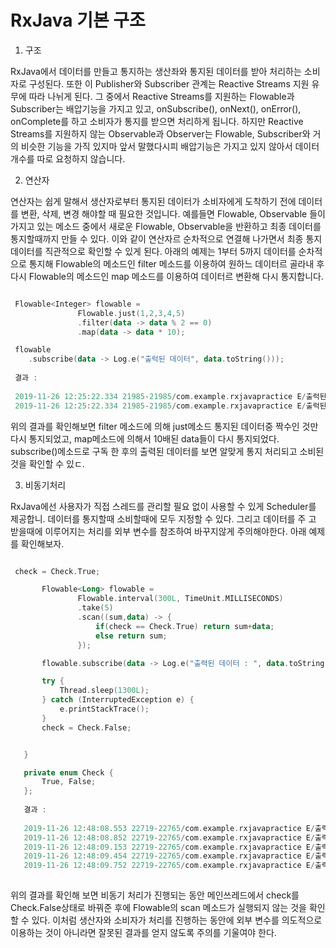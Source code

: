 # RxJava 기본 구조


1. 구조 


 RxJava에서 데이터를 만들고 통지하는 생산좌와 통지된 데이터를 받아 처리하는 소비자로 구성된다. 또한 이 Publisher와 Subscriber 관계는 Reactive Streams 
 지원 유무에 따라 나뉘게 된다. 그 중에서 Reactive Streams를 지원하는 Flowable과 Subscriber는 배압기능을 가지고 있고, onSubscribe(), onNext(), 
 onError(), onComplete를 하고 소비자가 통지를 받으면 처리하게 됩니다. 
 하지만 Reactive Streams를 지원하지 않는 Observable과 Observer는 Flowable, Subscriber와 거의 비슷한 기능을 가직 있지마 앞서 말했다시피 배압기능은 
 가지고 있지 않아서 데이터 개수를 따로 요청하지 않습니다.
 
 
2. 연산자


 연산자는 쉽게 말해서 생산자로부터 통지된 데이터가 소비자에게 도착하기 전에 데이터를 변환, 삭제, 변경 해야할 때 필요한 것입니다. 예를들면 Flowable, 
 Observable 들이 가지고 있는 메소드 중에서 새로운 Flowable, Observable을 반환하고 최종 데이터를 통지할때까지 만들 수 있다. 이와 같이 연산자르 순차적으로 
 연결해 나가면서 최종 통지 데이터를 직관적으로 확인할 수 있게 된다. 아래의 예제는 1부터 5까지 데이터를 순차적으로 통지해 Flowable의 메소드인 filter 메소드를 
 이용하여 원하느 데이터르 골라내 후 다시 Flowable의 메소드인 map 메소드를 이용하여 데이터르 변환해 다시 통지합니다.
 
 
 ```kotlin
 
  Flowable<Integer> flowable =
                Flowable.just(1,2,3,4,5)
                .filter(data -> data % 2 == 0)
                .map(data -> data * 10);

  flowable
     .subscribe(data -> Log.e("출럭된 데이터", data.toString()));
     
  결과 :   
  
  2019-11-26 12:25:22.334 21985-21985/com.example.rxjavapractice E/출럭된 데이터: 20
  2019-11-26 12:25:22.334 21985-21985/com.example.rxjavapractice E/출럭된 데이터: 40
 
 ```
 
 위의 결과를 확인해보면 filter 메소드에 의해 just메소드 통지된 데이터중 짝수인 것만 다시 통지되었고, map메소드에 의해서 10배된 data들이 다시 통지되었다.
 subscribe()메소드로 구독 한 후의 출력된 데이터를 보면 알맞게 통지 처리되고 소비된 것을 확인할 수 있ㄷ.


3. 비동기처리 

 
 RxJava에선 사용자가 직접 스레드를 관리할 필요 없이 사용할 수 있게 Scheduler를 제공합니. 데이터를 통지할때 소비할때에 모두 지정할 수 있다. 그리고 데이터를 주
 고 받을때에 이루어지는 처리를 외부 변수를 참조하여 바꾸지않게 주의해야한다. 아래 예제를 확인해보자.
 
 ```kotlin
 
  check = Check.True;

        Flowable<Long> flowable =
                Flowable.interval(300L, TimeUnit.MILLISECONDS)
                .take(5)
                .scan((sum,data) -> {
                    if(check == Check.True) return sum+data;
                    else return sum;
                });

        flowable.subscribe(data -> Log.e("출력된 데이터 : ", data.toString()));

        try {
            Thread.sleep(1300L);
        } catch (InterruptedException e) {
            e.printStackTrace();
        }
        check = Check.False;


    }

    private enum Check {
        True, False;
    };
    
    결과 : 
    
    2019-11-26 12:48:08.553 22719-22765/com.example.rxjavapractice E/출력된 데이터 :: 0
    2019-11-26 12:48:08.852 22719-22765/com.example.rxjavapractice E/출력된 데이터 :: 1
    2019-11-26 12:48:09.153 22719-22765/com.example.rxjavapractice E/출력된 데이터 :: 3
    2019-11-26 12:48:09.454 22719-22765/com.example.rxjavapractice E/출력된 데이터 :: 6
    2019-11-26 12:48:09.752 22719-22765/com.example.rxjavapractice E/출력된 데이터 :: 6
   
 ```
 
 위의 결과를 확인해 보면 비동기 처리가 진행되는 동안 메인쓰레드에서 check를 Check.False상태로 바꿔준 후에 Flowable의 scan 메소드가 실행되지 않는 것을 확인
 할 수 있다. 이처럼 생산자와 소비자가 처리를 진행하는 동안에 외부 변수를 의도적으로 이용하는 것이 아니라면 잘못된 결과를 얻지 않도록 주의를 기울여야 한다.
